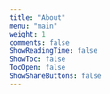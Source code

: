 ```yaml
---
title: "About"
menu: "main"
weight: 1
comments: false
ShowReadingTime: false
ShowToc: false
TocOpen: false
ShowShareButtons: false
---
```

